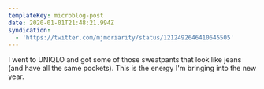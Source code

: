 ```yaml
---
templateKey: microblog-post
date: 2020-01-01T21:48:21.994Z
syndication:
  - 'https://twitter.com/mjmoriarity/status/1212492646410645505'
---
```


I went to UNIQLO and got some of those sweatpants that look like jeans (and have all the same pockets). This is the energy I'm bringing into the new year.
